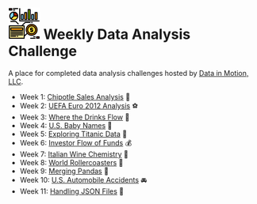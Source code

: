 # ![data](img/data-1.png)  Weekly Data Analysis Challenge

A place for completed data analysis challenges hosted by [Data in Motion, LLC](https://www.linkedin.com/company/data-in-motion-llc/).

- Week 1: [Chipotle Sales Analysis](https://github.com/robyndwhite/weekly_da_challenge/blob/main/Weekly%20Data%20Analysis%20Challenge/Week%201_WDAC.ipynb) :burrito:
- Week 2: [UEFA Euro 2012 Analysis](https://github.com/robyndwhite/weekly_da_challenge/blob/main/Weekly%20Data%20Analysis%20Challenge/Week%202_WDAC.ipynb) :soccer:
- Week 3: [Where the Drinks Flow](https://github.com/robyndwhite/weekly_da_challenge/blob/main/Weekly%20Data%20Analysis%20Challenge/Week%203_WDAC.ipynb) :beer:
- Week 4: [U.S. Baby Names](https://github.com/robyndwhite/weekly_da_challenge/blob/main/Weekly%20Data%20Analysis%20Challenge/Week%204_WDAC.ipynb) :baby:
- Week 5: [Exploring Titanic Data](https://github.com/robyndwhite/weekly_da_challenge/blob/main/Weekly%20Data%20Analysis%20Challenge/Week%205_WDAC.ipynb) :ship:
- Week 6: [Investor Flow of Funds](https://github.com/robyndwhite/weekly_da_challenge/blob/main/Weekly%20Data%20Analysis%20Challenge/Week%206_WDAC.ipynb) :moneybag:
- Week 7: [Italian Wine Chemistry](https://github.com/robyndwhite/weekly_da_challenge/blob/main/Weekly%20Data%20Analysis%20Challenge/Week%207_WDAC.ipynb) :wine_glass:
- Week 8: [World Rollercoasters](https://github.com/robyndwhite/weekly_da_challenge/blob/main/Weekly%20Data%20Analysis%20Challenge/Week%208_WDAC.ipynb) :roller_coaster:
- Week 9: [Merging Pandas](https://github.com/robyndwhite/weekly_da_challenge/blob/main/Weekly%20Data%20Analysis%20Challenge/Week%209_WDAC.ipynb) :panda_face:
- Week 10: [U.S. Automobile Accidents](https://github.com/robyndwhite/weekly_da_challenge/blob/main/Weekly%20Data%20Analysis%20Challenge/Week%2010_WDAC.ipynb) :oncoming_automobile:
- Week 11: [Handling JSON Files](https://github.com/robyndwhite/weekly_da_challenge/blob/main/Weekly%20Data%20Analysis%20Challenge/Week%2011_WDAC.ipynb) :minidisc:
